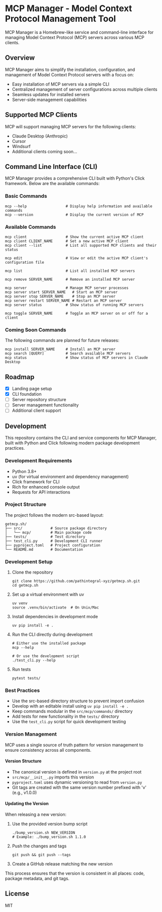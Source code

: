 # MCP Manager - Model Context Protocol Management Tool

MCP Manager is a Homebrew-like service and command-line interface for managing Model Context Protocol (MCP) servers across various MCP clients.

## Overview

MCP Manager aims to simplify the installation, configuration, and management of Model Context Protocol servers with a focus on:

- Easy installation of MCP servers via a simple CLI
- Centralized management of server configurations across multiple clients
- Seamless updates for installed servers
- Server-side management capabilities

## Supported MCP Clients

MCP will support managing MCP servers for the following clients:

- Claude Desktop (Anthropic)
- Cursor
- Windsurf
- Additional clients coming soon...

## Command Line Interface (CLI)

MCP Manager provides a comprehensive CLI built with Python's Click framework. Below are the available commands:

### Basic Commands

```
mcp --help                  # Display help information and available commands
mcp --version               # Display the current version of MCP
```

### Available Commands

```
mcp client                  # Show the current active MCP client
mcp client CLIENT_NAME      # Set a new active MCP client
mcp client --list           # List all supported MCP clients and their status

mcp edit                    # View or edit the active MCP client's configuration file

mcp list                    # List all installed MCP servers

mcp remove SERVER_NAME      # Remove an installed MCP server

mcp server                  # Manage MCP server processes
mcp server start SERVER_NAME   # Start an MCP server
mcp server stop SERVER_NAME    # Stop an MCP server
mcp server restart SERVER_NAME # Restart an MCP server
mcp server status           # Show status of running MCP servers

mcp toggle SERVER_NAME      # Toggle an MCP server on or off for a client
```

### Coming Soon Commands

The following commands are planned for future releases:

```
mcp install SERVER_NAME     # Install an MCP server
mcp search [QUERY]          # Search available MCP servers
mcp status                  # Show status of MCP servers in Claude Desktop
```

## Roadmap

- [x] Landing page setup
- [x] CLI foundation
- [ ] Server repository structure
- [ ] Server management functionality
- [ ] Additional client support

## Development

This repository contains the CLI and service components for MCP Manager, built with Python and Click following modern package development practices.

### Development Requirements

- Python 3.8+
- uv (for virtual environment and dependency management)
- Click framework for CLI
- Rich for enhanced console output
- Requests for API interactions

### Project Structure

The project follows the modern src-based layout:

```
getmcp.sh/
├── src/             # Source package directory
│   └── mcp/         # Main package code
├── tests/           # Test directory
├── test_cli.py      # Development CLI runner
├── pyproject.toml   # Project configuration
└── README.md        # Documentation
```

### Development Setup

1. Clone the repository
   ```
   git clone https://github.com/pathintegral-xyz/getmcp.sh.git
   cd getmcp.sh
   ```

2. Set up a virtual environment with uv
   ```
   uv venv
   source .venv/bin/activate  # On Unix/Mac
   ```

3. Install dependencies in development mode
   ```
   uv pip install -e .
   ```

4. Run the CLI directly during development
   ```
   # Either use the installed package
   mcp --help
   
   # Or use the development script
   ./test_cli.py --help
   ```

5. Run tests
   ```
   pytest tests/
   ```

### Best Practices

- Use the src-based directory structure to prevent import confusion
- Develop with an editable install using `uv pip install -e .`
- Keep commands modular in the `src/mcp/commands/` directory
- Add tests for new functionality in the `tests/` directory
- Use the `test_cli.py` script for quick development testing


### Version Management

MCP uses a single source of truth pattern for version management to ensure consistency across all components.

#### Version Structure

- The canonical version is defined in `version.py` at the project root
- `src/mcp/__init__.py` imports this version
- `pyproject.toml` uses dynamic versioning to read from `version.py`
- Git tags are created with the same version number prefixed with 'v' (e.g., v1.0.0)

#### Updating the Version

When releasing a new version:

1. Use the provided version bump script
   ```
   ./bump_version.sh NEW_VERSION
   # Example: ./bump_version.sh 1.1.0
   ```

2. Push the changes and tags
   ```
   git push && git push --tags
   ```

3. Create a GitHub release matching the new version

This process ensures that the version is consistent in all places: code, package metadata, and git tags.

## License

MIT
